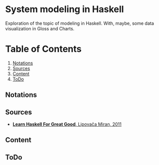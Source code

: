 # System modeling in Haskell

Exploration of the topic of modeling in Haskell.
With, maybe, some data visualization in Gloss and Charts.

# Table of Contents
1. [Notations](#notations)
2. [Sources](#sources)
3. [Content](#content)
4. [ToDo](#todo)

## Notations 

## Sources 

* [__Learn Haskell For Great Good__, Lipovača Miran, 2011](http://learnyouahaskell.com/chapters)
<!-- * [__System Dynamics Model__, Jay W. Forester, 1961](http://www.laprospective.fr/dyn/francais/memoire/autres_textes_de_la_prospective/autres_ouvrages_numerises/industrial-dynamics-forrester-1961.pdf) -->

## Content


## ToDo 